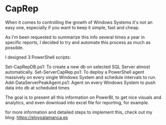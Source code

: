 # CapRep

When it comes to controlling the growth of Windows Systems it's not an easy one, especially if you want to keep it simple, fast and cheap.

As I'm been requested to summarize this info several times a year in specific reports, I decided to try and automate this process as much as possible.

I designed 3 PowerShell scripts:

Set-CapRepDB.ps1: To create a new db on selected SQL Server almost automatically.
Set-ServerCapRep.ps1: To deploy a PowerShell agent massively on every single Windows System and schedule intervals to run.
Add-DataServerPeakAgent.ps1: Agent on every Windows System to push data into db at scheduled times

The goal is to present all this information on PowerBI, to get nice visuals and analytics, and even download into excel file for reporting, for example.

for more information and detailed steps to implement this, check out my blog: https://eloysalamanca.es
